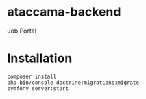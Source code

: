 # ataccama-backend
Job Portal

# Installation
`composer install`<br/>
`php bin/console doctrine:migrations:migrate`<br/>
`symfony server:start`
